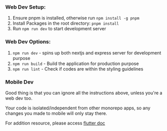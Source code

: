 ### Web Dev Setup:
1. Ensure pnpm is installed, otherwise run `npm install -g pnpm`
2. Install Packages in the root directory: `pnpm install`
3. Run `npm run dev` to start development server

### Web Dev Options:
1. `npm run dev` - spins up both nextjs and express server for development purpose
2. `npm run build` - Build the application for production purpose
3. `npm run lint` - Check if codes are within the styling guidelines


### Mobile Dev
Good thing is that you can ignore all the instructions above, unless you're a web dev too.

Your code is isolated/independent from other monorepo apps, so any changes you made to mobile will only stay there.

For addition resource, please access [flutter doc](https://docs.flutter.dev/get-started/quick) 